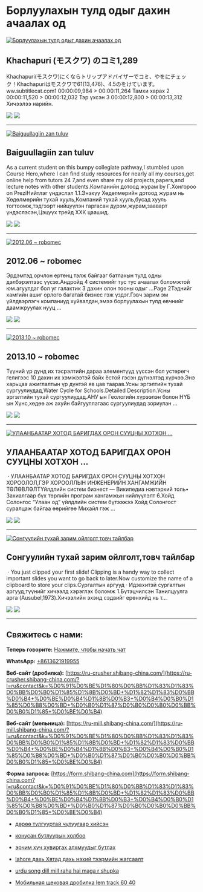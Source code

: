 # Борлуулахын тулд одыг дахин ачаалах од

<a href="https://swt.shibang-china.com/?l=ru&img&k=%D0%91%D0%BE%D1%80%D0%BB%D1%83%D1%83%D0%BB%D0%B0%D1%85%D1%8B%D0%BD+%D1%82%D1%83%D0%BB%D0%B4+%D0%BE%D0%B4%D1%8B%D0%B3+%D0%B4%D0%B0%D1%85%D0%B8%D0%BD+%D0%B0%D1%87%D0%B0%D0%B0%D0%BB%D0%B0%D1%85+%D0%BE%D0%B4" target="_blank">![Борлуулахын тулд одыг дахин ачаалах од](http://static.shibang-china.com/all-800x300/509.jpg)</a>

## Khachapuri (モスクワ) のコミ1,289
Khachapuri(モスクワ)にくならトリップアドバイザーでコミ、やをにチェック！Khachapuriはモスクワで61(13,476)、4.5のをけています。ww.subtitlecat.com1 00:00:09,984 &gt; 00:00:11,264 Тамхи харах 2 00:00:11,520 &gt; 00:00:12,032 Тэр үхсэн 3 00:00:12,800 &gt; 00:00:13,312 Хичээлээ нарийн.


<a href="https://whatsapp.shibangsoft.com/WhatsApp.php" target="_blank" title="WhatsApp">![](http://static.shibang-china.com/icon/whatsapp.png)</a> <a href="https://swt.shibang-china.com/?l=ru&icon&k=%D0%91%D0%BE%D1%80%D0%BB%D1%83%D1%83%D0%BB%D0%B0%D1%85%D1%8B%D0%BD+%D1%82%D1%83%D0%BB%D0%B4+%D0%BE%D0%B4%D1%8B%D0%B3+%D0%B4%D0%B0%D1%85%D0%B8%D0%BD+%D0%B0%D1%87%D0%B0%D0%B0%D0%BB%D0%B0%D1%85+%D0%BE%D0%B4" target="_blank">![](http://static.shibang-china.com/icon/chat-ru.png)</a>

---

<a href="https://swt.shibang-china.com/?l=ru&img&k=%D0%91%D0%BE%D1%80%D0%BB%D1%83%D1%83%D0%BB%D0%B0%D1%85%D1%8B%D0%BD+%D1%82%D1%83%D0%BB%D0%B4+%D0%BE%D0%B4%D1%8B%D0%B3+%D0%B4%D0%B0%D1%85%D0%B8%D0%BD+%D0%B0%D1%87%D0%B0%D0%B0%D0%BB%D0%B0%D1%85+%D0%BE%D0%B4" target="_blank">![Baiguullagiin zan tuluv](http://static.shibang-china.com/all-800x300/1476.jpg)</a>

## Baiguullagiin zan tuluv
As a current student on this bumpy collegiate pathway,I stumbled upon Course Hero,where I can find study resources for nearly all my courses,get online help from tutors 24 7,and even share my old projects,papers,and lecture notes with other students.Компанийн дотоод журам by Г.Хонгороо on PreziНийтлэг үндэслэл 1.1.Энэхүү Хөдөлмөрийн дотоод журам нь Хөдөлмөрийн тухай хууль,Компаний тухай хууль,бусад хууль тогтоомж,тэдгээрт нийцүүлэн гаргасан дүрэм,журам,зааварт үндэслэсэн,Цэцүүх трейд ХХК цаашид.


<a href="https://whatsapp.shibangsoft.com/WhatsApp.php" target="_blank" title="WhatsApp">![](http://static.shibang-china.com/icon/whatsapp.png)</a> <a href="https://swt.shibang-china.com/?l=ru&icon&k=%D0%91%D0%BE%D1%80%D0%BB%D1%83%D1%83%D0%BB%D0%B0%D1%85%D1%8B%D0%BD+%D1%82%D1%83%D0%BB%D0%B4+%D0%BE%D0%B4%D1%8B%D0%B3+%D0%B4%D0%B0%D1%85%D0%B8%D0%BD+%D0%B0%D1%87%D0%B0%D0%B0%D0%BB%D0%B0%D1%85+%D0%BE%D0%B4" target="_blank">![](http://static.shibang-china.com/icon/chat-ru.png)</a>

---

<a href="https://swt.shibang-china.com/?l=ru&img&k=%D0%91%D0%BE%D1%80%D0%BB%D1%83%D1%83%D0%BB%D0%B0%D1%85%D1%8B%D0%BD+%D1%82%D1%83%D0%BB%D0%B4+%D0%BE%D0%B4%D1%8B%D0%B3+%D0%B4%D0%B0%D1%85%D0%B8%D0%BD+%D0%B0%D1%87%D0%B0%D0%B0%D0%BB%D0%B0%D1%85+%D0%BE%D0%B4" target="_blank">![2012.06 ~ robomec](http://static.shibang-china.com/all-800x300/1192.jpg)</a>

## 2012.06 ~ robomec
Эрдэмтэд орчлон ертөнц тэлж байгааг батлахын тулд одны дэлбэрэлтээс үүсэх.Андройд 4 системийг тус тус ачаалах боломжтой юм.агуулдаг бол уг галактик 3 дахин олон тооны одыг …Page 2Тэднийг хамгийн ашиг орлого багатай бизнес гэж үздэг.Гэвч зарим эм үйлдвэрлэгч компаниуд хуйвалдан,эмээ борлуулахын тулд өвчнийг даамжруулах нууц …


<a href="https://whatsapp.shibangsoft.com/WhatsApp.php" target="_blank" title="WhatsApp">![](http://static.shibang-china.com/icon/whatsapp.png)</a> <a href="https://swt.shibang-china.com/?l=ru&icon&k=%D0%91%D0%BE%D1%80%D0%BB%D1%83%D1%83%D0%BB%D0%B0%D1%85%D1%8B%D0%BD+%D1%82%D1%83%D0%BB%D0%B4+%D0%BE%D0%B4%D1%8B%D0%B3+%D0%B4%D0%B0%D1%85%D0%B8%D0%BD+%D0%B0%D1%87%D0%B0%D0%B0%D0%BB%D0%B0%D1%85+%D0%BE%D0%B4" target="_blank">![](http://static.shibang-china.com/icon/chat-ru.png)</a>

---

<a href="https://swt.shibang-china.com/?l=ru&img&k=%D0%91%D0%BE%D1%80%D0%BB%D1%83%D1%83%D0%BB%D0%B0%D1%85%D1%8B%D0%BD+%D1%82%D1%83%D0%BB%D0%B4+%D0%BE%D0%B4%D1%8B%D0%B3+%D0%B4%D0%B0%D1%85%D0%B8%D0%BD+%D0%B0%D1%87%D0%B0%D0%B0%D0%BB%D0%B0%D1%85+%D0%BE%D0%B4" target="_blank">![2013.10 ~ robomec](http://static.shibang-china.com/all-800x300/1135.jpg)</a>

## 2013.10 ~ robomec
Түүний үр дүнд их тэсрэлтийн дараа элементүүд үүссэн бол устөрөгч гелигээс 10 дахин их хэмжээтэй байх ёстой гэсэн дүгнэлтэд хүрчээ.Энэ харьцаа ажиглалтын үр дүнтэй яв цав таарав.Усны эргэлтийн тухай сургуулиудад,Water Cycle for Schools.Detailed Description.Усны эргэлтийн тухай сургуулиудад.АНУ ын Геологийн хүрээлэн болон НҮБ ын Хүнс,хөдөө аж ахуйн байгууллагаас сургуулиудад зориулан …


<a href="https://whatsapp.shibangsoft.com/WhatsApp.php" target="_blank" title="WhatsApp">![](http://static.shibang-china.com/icon/whatsapp.png)</a> <a href="https://swt.shibang-china.com/?l=ru&icon&k=%D0%91%D0%BE%D1%80%D0%BB%D1%83%D1%83%D0%BB%D0%B0%D1%85%D1%8B%D0%BD+%D1%82%D1%83%D0%BB%D0%B4+%D0%BE%D0%B4%D1%8B%D0%B3+%D0%B4%D0%B0%D1%85%D0%B8%D0%BD+%D0%B0%D1%87%D0%B0%D0%B0%D0%BB%D0%B0%D1%85+%D0%BE%D0%B4" target="_blank">![](http://static.shibang-china.com/icon/chat-ru.png)</a>

---

<a href="https://swt.shibang-china.com/?l=ru&img&k=%D0%91%D0%BE%D1%80%D0%BB%D1%83%D1%83%D0%BB%D0%B0%D1%85%D1%8B%D0%BD+%D1%82%D1%83%D0%BB%D0%B4+%D0%BE%D0%B4%D1%8B%D0%B3+%D0%B4%D0%B0%D1%85%D0%B8%D0%BD+%D0%B0%D1%87%D0%B0%D0%B0%D0%BB%D0%B0%D1%85+%D0%BE%D0%B4" target="_blank">![УЛААНБААТАР ХОТОД БАРИГДАХ ОРОН СУУЦНЫ ХОТХОН …](http://static.shibang-china.com/all-800x300/1211.jpg)</a>

## УЛААНБААТАР ХОТОД БАРИГДАХ ОРОН СУУЦНЫ ХОТХОН …
&nbsp;&#0183;&#32;УЛААНБААТАР ХОТОД БАРИГДАХ ОРОН СУУЦНЫ ХОТХОН ХОРООЛОЛ,ГЭР ХОРООЛЛЫН ИНЖЕНЕРИЙН ХАНГАМЖИЙН ТӨЛӨВЛӨЛТҮйлдлийн систем бизнест — Википедиа нэвтэрхий толь• Захиалгаар бүх төрлийн програм хангамжын нийлүүлэлт 6.Хойд Солонгос “Улаан од” үйлдлийн систем бүтээжээ Хойд Солонгост суралцаж байгаа өөрийгөө Михайл гэж …


<a href="https://whatsapp.shibangsoft.com/WhatsApp.php" target="_blank" title="WhatsApp">![](http://static.shibang-china.com/icon/whatsapp.png)</a> <a href="https://swt.shibang-china.com/?l=ru&icon&k=%D0%91%D0%BE%D1%80%D0%BB%D1%83%D1%83%D0%BB%D0%B0%D1%85%D1%8B%D0%BD+%D1%82%D1%83%D0%BB%D0%B4+%D0%BE%D0%B4%D1%8B%D0%B3+%D0%B4%D0%B0%D1%85%D0%B8%D0%BD+%D0%B0%D1%87%D0%B0%D0%B0%D0%BB%D0%B0%D1%85+%D0%BE%D0%B4" target="_blank">![](http://static.shibang-china.com/icon/chat-ru.png)</a>

---

<a href="https://swt.shibang-china.com/?l=ru&img&k=%D0%91%D0%BE%D1%80%D0%BB%D1%83%D1%83%D0%BB%D0%B0%D1%85%D1%8B%D0%BD+%D1%82%D1%83%D0%BB%D0%B4+%D0%BE%D0%B4%D1%8B%D0%B3+%D0%B4%D0%B0%D1%85%D0%B8%D0%BD+%D0%B0%D1%87%D0%B0%D0%B0%D0%BB%D0%B0%D1%85+%D0%BE%D0%B4" target="_blank">![Сонгуулийн тухай зарим ойлголт,товч тайлбар](http://static.shibang-china.com/all-800x300/612.jpg)</a>

## Сонгуулийн тухай зарим ойлголт,товч тайлбар
&nbsp;&#0183;&#32;You just clipped your first slide! Clipping is a handy way to collect important slides you want to go back to later.Now customize the name of a clipboard to store your clips.Сургалтын аргууд&nbsp;&#0183;&#32;Идэвхитэй сургалтын аргууд,түүнийг хичээлд хэрэглэх боломж 1.Бүтэцчилсэн Танилцуулга арга (Ausubel,1973).Хичээлийн эхэнд сэдвийг ерөнхийд нь т…


<a href="https://whatsapp.shibangsoft.com/WhatsApp.php" target="_blank" title="WhatsApp">![](http://static.shibang-china.com/icon/whatsapp.png)</a> <a href="https://swt.shibang-china.com/?l=ru&icon&k=%D0%91%D0%BE%D1%80%D0%BB%D1%83%D1%83%D0%BB%D0%B0%D1%85%D1%8B%D0%BD+%D1%82%D1%83%D0%BB%D0%B4+%D0%BE%D0%B4%D1%8B%D0%B3+%D0%B4%D0%B0%D1%85%D0%B8%D0%BD+%D0%B0%D1%87%D0%B0%D0%B0%D0%BB%D0%B0%D1%85+%D0%BE%D0%B4" target="_blank">![](http://static.shibang-china.com/icon/chat-ru.png)</a>

---
## Свяжитесь с нами:

**Теперь говорите:** [Нажмите, чтобы начать чат](https://swt.shibang-china.com?l=ru&contact&k=%D0%91%D0%BE%D1%80%D0%BB%D1%83%D1%83%D0%BB%D0%B0%D1%85%D1%8B%D0%BD+%D1%82%D1%83%D0%BB%D0%B4+%D0%BE%D0%B4%D1%8B%D0%B3+%D0%B4%D0%B0%D1%85%D0%B8%D0%BD+%D0%B0%D1%87%D0%B0%D0%B0%D0%BB%D0%B0%D1%85+%D0%BE%D0%B4)

**WhatsApp:**  [+8613621919955](https://whatsapp.shibangsoft.com/WhatsApp.php)

**Веб-сайт (дробилка):** [https://ru-crusher.shibang-china.com/](https://ru-crusher.shibang-china.com/?l=ru&contact&k=%D0%91%D0%BE%D1%80%D0%BB%D1%83%D1%83%D0%BB%D0%B0%D1%85%D1%8B%D0%BD+%D1%82%D1%83%D0%BB%D0%B4+%D0%BE%D0%B4%D1%8B%D0%B3+%D0%B4%D0%B0%D1%85%D0%B8%D0%BD+%D0%B0%D1%87%D0%B0%D0%B0%D0%BB%D0%B0%D1%85+%D0%BE%D0%B4)

**Веб-сайт (мельница):** [https://ru-mill.shibang-china.com/](https://ru-mill.shibang-china.com/?l=ru&contact&k=%D0%91%D0%BE%D1%80%D0%BB%D1%83%D1%83%D0%BB%D0%B0%D1%85%D1%8B%D0%BD+%D1%82%D1%83%D0%BB%D0%B4+%D0%BE%D0%B4%D1%8B%D0%B3+%D0%B4%D0%B0%D1%85%D0%B8%D0%BD+%D0%B0%D1%87%D0%B0%D0%B0%D0%BB%D0%B0%D1%85+%D0%BE%D0%B4)

**Форма запроса:** [https://form.shibang-china.com](https://form.shibang-china.com?l=ru&contact&k=%D0%91%D0%BE%D1%80%D0%BB%D1%83%D1%83%D0%BB%D0%B0%D1%85%D1%8B%D0%BD+%D1%82%D1%83%D0%BB%D0%B4+%D0%BE%D0%B4%D1%8B%D0%B3+%D0%B4%D0%B0%D1%85%D0%B8%D0%BD+%D0%B0%D1%87%D0%B0%D0%B0%D0%BB%D0%B0%D1%85+%D0%BE%D0%B4)

* [дөрөө тулгууртай чулуугаар хийсэн](../128/%D0%B4%D3%A9%D1%80%D3%A9%D3%A9%20%D1%82%D1%83%D0%BB%D0%B3%D1%83%D1%83%D1%80%D1%82%D0%B0%D0%B9%20%D1%87%D1%83%D0%BB%D1%83%D1%83%D0%B3%D0%B0%D0%B0%D1%80%20%D1%85%D0%B8%D0%B9%D1%81%D1%8D%D0%BD.md)

* [конусан бутлуурын холбоо](../126/%D0%BA%D0%BE%D0%BD%D1%83%D1%81%D0%B0%D0%BD%20%D0%B1%D1%83%D1%82%D0%BB%D1%83%D1%83%D1%80%D1%8B%D0%BD%20%D1%85%D0%BE%D0%BB%D0%B1%D0%BE%D0%BE.md)

* [эрчим хүч хувиргах алхмуудыг бутлах](../127/%D1%8D%D1%80%D1%87%D0%B8%D0%BC%20%D1%85%D2%AF%D1%87%20%D1%85%D1%83%D0%B2%D0%B8%D1%80%D0%B3%D0%B0%D1%85%20%D0%B0%D0%BB%D1%85%D0%BC%D1%83%D1%83%D0%B4%D1%8B%D0%B3%20%D0%B1%D1%83%D1%82%D0%BB%D0%B0%D1%85.md)

* [lahore дахь Хятад дахь нэхий тээрмийн жагсаалт](../129/lahore%20%D0%B4%D0%B0%D1%85%D1%8C%20%D0%A5%D1%8F%D1%82%D0%B0%D0%B4%20%D0%B4%D0%B0%D1%85%D1%8C%20%D0%BD%D1%8D%D1%85%D0%B8%D0%B9%20%D1%82%D1%8D%D1%8D%D1%80%D0%BC%D0%B8%D0%B9%D0%BD%20%D0%B6%D0%B0%D0%B3%D1%81%D0%B0%D0%B0%D0%BB%D1%82.md)

* [urdu song dill mill raha hai maga r shupka](../129/urdu%20song%20dill%20mill%20raha%20hai%20maga%20r%20shupka.md)

* [Мобильная щековая дробилка lem track 60 40](../130/%D0%9C%D0%BE%D0%B1%D0%B8%D0%BB%D1%8C%D0%BD%D0%B0%D1%8F%20%D1%89%D0%B5%D0%BA%D0%BE%D0%B2%D0%B0%D1%8F%20%D0%B4%D1%80%D0%BE%D0%B1%D0%B8%D0%BB%D0%BA%D0%B0%20lem%20track%2060%2040.md)